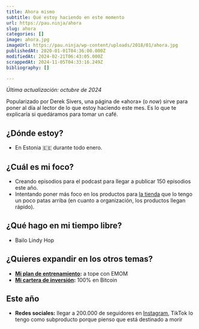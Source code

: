 ```yaml
---
title: Ahora mismo
subtitle: Qué estoy haciendo en este momento
url: https://pau.ninja/ahora
slug: ahora
categories: []
image: ahora.jpg
imageUrl: https://pau.ninja/wp-content/uploads/2018/01/ahora.jpg
publishedAt: 2020-01-01T04:36:00.000Z
modifiedAt: 2024-02-21T06:43:05.000Z
scrappedAt: 2024-11-05T04:33:16.249Z
bibliography: []

---
```


_Última actualización: octubre de 2024_

Popularizado por Derek Sivers, una página de «ahora» (o _now_) sirve para poner al día al lector de lo que estoy haciendo este mes. Es lo que te explicaría si quedáramos para tomar un café.

## ¿Dónde estoy?

- En Estonia 🇪🇪 durante todo enero.

## ¿Cuál es mi foco?

- Creando episodios para el podcast para llegar a publicar 150 episodios este año.
- Intentando poner más foco en los productos para [la tienda](./tienda) que lo tengo un poco patas arriba (en cuanto a organización, los productos llegan rápido).

## ¿Qué hago en mi tiempo libre?

- Bailo Lindy Hop

## ¿Quieres expandir en los otros temas?

- **[Mi plan de entrenamiento](./plan-entrenamiento-calistenia):** a tope con EMOM
- [**Mi cartera de inversión**](./mi-cartera-de-inversion)**:** 100% en Bitcoin

## Este año

- **Redes sociales:** llegar a 200.000 de seguidores en [Instagram](https://www.instagram.com/pau_ninja/), TikTok lo tengo como subproducto porque pienso que está destinado a morir